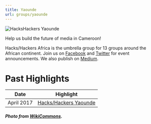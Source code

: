 ```yaml
---
title: Yaounde
url: groups/yaounde
---
```


![HacksHackers Yaounde](https://upload.wikimedia.org/wikipedia/commons/1/10/Yaound%C3%A9_1.jpg)

Help us build the future of media in Cameroon!

Hacks/Hackers Africa is the umbrella group for 13 groups around the African continent. Join us on [Facebook](https://www.facebook.com/HacksHackersAfrica/) and [Twitter](https://twitter.com/hhafrica) for event announcements. We also publish on [Medium](https://medium.com/hacks-hackers-africa).

# Past Highlights

| **Date**  | **Highlight** |  
|-----------|---------------|  
| April 2017 | [Hacks/Hackers Yaounde](https://www.facebook.com/events/2082178325329680/?post_id=2082178358663010&view=permalink ) |

##### Photo from [WikiCommons](wikicommons.org).
